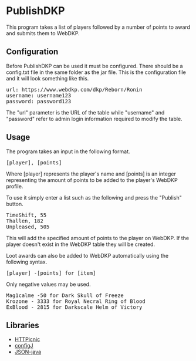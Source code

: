 # PublishDKP

This program takes a list of players followed by a number of points to award and submits them to WebDKP.

## Configuration

Before PublishDKP can be used it must be configured. There should be a config.txt file in the same folder as the jar file. This is the configuration file and it will look something like this.

<pre>
url: https://www.webdkp.com/dkp/Reborn/Ronin
username: username123
password: password123
</pre>

The "url" parameter is the URL of the table while "username" and "password" refer to admin login information required to modify the table.

## Usage

The program takes an input in the following format.
<pre>[player], [points]</pre>
Where [player] represents the player's name and [points] is an integer representing the amount of points to be added to the player's WebDKP profile.

To use it simply enter a list such as the following and press the "Publish" button.

<pre>
TimeShift, 55
Thallen, 182
Unpleased, 505
</pre>

This will add the specified amount of points to the player on WebDKP. If the player doesn't exist in the WebDKP table they will be created.

Loot awards can also be added to WebDKP automatically using the following syntax.
<pre>
[player] -[points] for [item]
</pre>

Only negative values may be used.

<pre>
Mag1calme -50 for Dark Skull of Freeze
Krozone - 3333 for Royal Necral Ring of Blood
ExBlood - 2815 for Darkscale Helm of Victory
</pre>


## Libraries

* [HTTPicnic](https://github.com/henry-anderson/HTTPicnic)
* [configJ](https://github.com/henry-anderson/configJ)
* [JSON-java](https://github.com/stleary/JSON-java)
